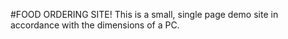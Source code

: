 #FOOD ORDERING SITE!
This is a small, single page demo site in accordance with the dimensions of a PC.
